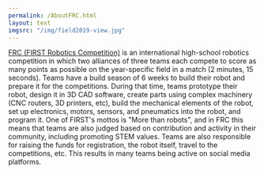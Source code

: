 ```yaml
---
permalink: /AboutFRC.html
layout: text
imgsrc: "/img/field2019-view.jpg"
---
```

[FRC (FIRST Robotics Competition)](https://www.firstinspires.org/robotics/frc) is an international
high-school robotics competition in which two alliances of three teams each compete to score as many points
as possible on the year-specific field in a match (2 minutes, 15 seconds).
Teams have a build season of 6 weeks to build their robot and prepare it for the competitions. During that
time, teams prototype their robot, design it in 3D CAD software, create parts using complex machinery (CNC
routers, 3D printers, etc), build the mechanical elements of the robot, set up electronics, motors, sensors,
and pneumatics into the robot, and program it.
One of FIRST's mottos is "More than robots", and in FRC this means that teams are also judged based on
contribution and activity in their community, including promoting STEM values.
Teams are also responsible for raising the funds for registration, the robot itself, travel to the
competitions, etc. This results in many teams being active on social media platforms.
<br /> ‏‏‎
